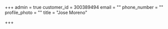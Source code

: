 +++
admin = true
customer_id = 300389494
email = ""
phone_number = ""
profile_photo = ""
title = "Jose Moreno"

+++
